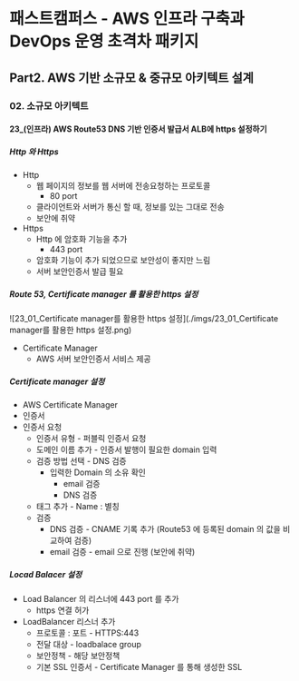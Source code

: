 # 패스트캠퍼스 - AWS 인프라 구축과 DevOps 운영 초격차 패키지

## Part2. AWS 기반 소규모 & 중규모 아키텍트 설계

### 02. 소규모 아키텍트

#### 23_(인프라) AWS Route53 DNS 기반 인증서 발급서 ALB에 https 설정하기



##### Http 와 Https

* Http
  * 웹 페이지의 정보를 웹 서버에 전송요청하는 프로토콜
    * 80 port
  * 클라이언트와 서버가 통신 할 때, 정보를 있는 그대로 전송
  * 보안에 취약
* Https
  * Http 에 암호화 기능을 추가
    * 443 port
  * 암호화 기능이 추가 되었으므로 보안성이 좋지만 느림
  * 서버 보안인증서 발급 필요



##### Route 53, Certificate manager 를 활용한 https 설정

![23_01_Certificate manager를 활용한 https 설정](./imgs/23_01_Certificate manager를 활용한 https 설정.png)

* Certificate Manager
  * AWS 서버 보안인증서 서비스 제공



##### Certificate manager 설정

* AWS Certificate Manager
* 인증서
* 인증서 요청
  * 인증서 유형 - 퍼블릭 인증서 요청
  * 도메인 이름 추가 - 인증서 발행이 필요한 domain 입력
  * 검증 방법 선택 - DNS 검증
    * 입력한 Domain 의 소유 확인
      * email 검증
      * DNS 검증
  * 태그 추가 - Name : 별칭
  * 검증
    * DNS 검증 - CNAME 기록 추가 (Route53 에 등록된 domain 의 값을 비교하여 검증)
    * email 검증 - email 으로 진행 (보안에 취약)



##### Locad Balacer 설정

* Load Balancer 의 리스너에 443 port 를 추가
  * https 연결 허가
* LoadBalancer 리스너 추가
  * 프로토콜 : 포트 - HTTPS:443
  * 전달 대상 - loadbalace group
  * 보안정책 - 해당 보안정책
  * 기본 SSL 인증서 - Certificate Manager 를 통해 생성한 SSL
